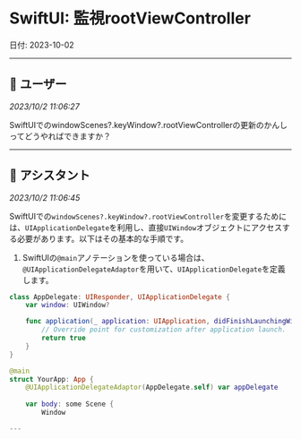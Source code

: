 # SwiftUI: 監視rootViewController

日付: 2023-10-02

---

## 👤 ユーザー
*2023/10/2 11:06:27*

SwiftUIでのwindowScenes?.keyWindow?.rootViewControllerの更新のかんしってどうやればできますか？

---

## 🤖 アシスタント
*2023/10/2 11:06:45*

SwiftUIでの`windowScenes?.keyWindow?.rootViewController`を変更するためには、`UIApplicationDelegate`を利用し、直接`UIWindow`オブジェクトにアクセスする必要があります。以下はその基本的な手順です。

1. SwiftUIの`@main`アノテーションを使っている場合は、`@UIApplicationDelegateAdaptor`を用いて、`UIApplicationDelegate`を定義します。

```swift
class AppDelegate: UIResponder, UIApplicationDelegate {
    var window: UIWindow?

    func application(_ application: UIApplication, didFinishLaunchingWithOptions launchOptions: [UIApplication.LaunchOptionsKey: Any]?) -> Bool {
        // Override point for customization after application launch.
        return true
    }
}

@main
struct YourApp: App {
    @UIApplicationDelegateAdaptor(AppDelegate.self) var appDelegate
    
    var body: some Scene {
        Window

---
